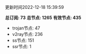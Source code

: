 更新时间2022-12-18 15:39:59

**总订阅: 73**
**总节点: 1265**
**有效节点: 435**
- trojan节点: 47
- v2ray节点: 236
- ss节点: 151
- ssr节点: 1
